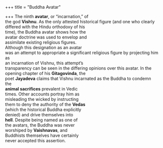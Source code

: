 +++
title = "Buddha Avatar"

+++
The ninth **avatar**, or “incarnation,” of  
the god **Vishnu**. As the only attested historical figure (and one who clearly differed with the Hindu orthodoxy of his  
time), the Buddha avatar shows how the  
avatar doctrine was used to envelop and  
assimilate existing religious figures.  
Although this designation as an avatar  
was an attempt to appropriate a significant religious figure by projecting him as  
an incarnation of Vishnu, this attempt’s  
transparency can be seen in the differing opinions over this avatar. In the  
opening chapter of his **Gitagovinda**, the  
poet **Jayadeva** claims that Vishnu incarnated as the Buddha to condemn the  
**animal sacrifices** prevalent in Vedic  
times. Other accounts portray him as  
misleading the wicked by instructing  
them to deny the authority of the **Vedas**  
(which the historical Buddha explicitly  
denied) and drive themselves into  
**hell**. Despite being named as one of  
the avatars, the Buddha was never  
worshiped by **Vaishnavas**, and  
Buddhists themselves have certainly  
never accepted this assertion.